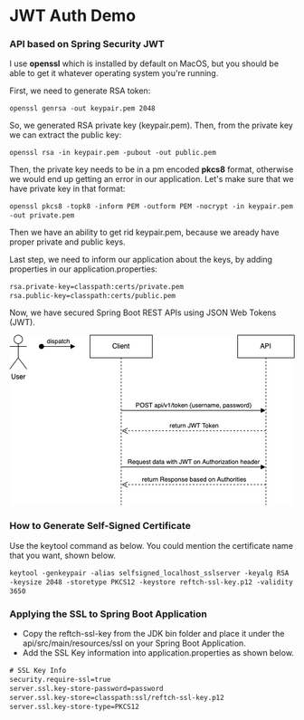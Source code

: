 # JWT Auth Demo

### API based on Spring Security JWT

I use **openssl** which is installed by default on MacOS, but you should be able to get it whatever operating system you're running.

First, we need to generate RSA token:
```
openssl genrsa -out keypair.pem 2048
```
So, we generated RSA private key (keypair.pem). Then, from the private key we can extract the public key:
```
openssl rsa -in keypair.pem -pubout -out public.pem
```
Then, the private key needs to be in a pm encoded **pkcs8** format, otherwise we would end up getting an error in our application.
Let's make sure that we have private key in that format:
```
openssl pkcs8 -topk8 -inform PEM -outform PEM -nocrypt -in keypair.pem -out private.pem
```
Then we have an ability to get rid keypair.pem, because we aready have proper private and public keys.

Last step, we need to inform our application about the keys, by adding properties in our application.properties:
```
rsa.private-key=classpath:certs/private.pem
rsa.public-key=classpath:certs/public.pem
```

Now, we have secured Spring Boot REST APIs using JSON Web Tokens (JWT).

![](images/jwt.drawio.png)


### How to Generate Self-Signed Certificate
Use the keytool command as below. You could mention the certificate name that you want, shown below.
```
keytool -genkeypair -alias selfsigned_localhost_sslserver -keyalg RSA -keysize 2048 -storetype PKCS12 -keystore reftch-ssl-key.p12 -validity 3650
```

### Applying the SSL to Spring Boot Application

- Copy the reftch-ssl-key from the JDK bin folder and place it under the api/src/main/resources/ssl on your Spring Boot Application.
- Add the SSL Key information into application.properties as shown below.
```
# SSL Key Info
security.require-ssl=true
server.ssl.key-store-password=password
server.ssl.key-store=classpath:ssl/reftch-ssl-key.p12
server.ssl.key-store-type=PKCS12
```

